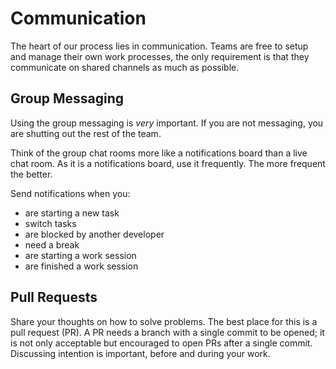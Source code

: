 # Communication

The heart of our process lies in communication.
Teams are free to setup and manage their own work processes,
the only requirement is that they communicate on shared channels as much as possible.

## Group Messaging

Using the group messaging is _very_ important.
If you are not messaging,
you are shutting out the rest of the team.

Think of the group chat rooms more like a notifications board than a live chat room.
As it is a notifications board, use it frequently.
The more frequent the better.

Send notifications when you:

- are starting a new task
- switch tasks
- are blocked by another developer
- need a break
- are starting a work session
- are finished a work session


## Pull Requests

Share your thoughts on how to solve problems.
The best place for this is a pull request (PR).
A PR needs a branch with a single commit to be opened;
it is not only acceptable but encouraged to open PRs after a single commit.
Discussing intention is important, before and during your work.
